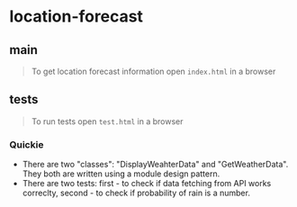 # location-forecast

## main

> To get location forecast information open ```index.html``` in a browser

## tests

> To run tests open ```test.html``` in a browser

### Quickie

- There are two "classes": "DisplayWeahterData" and "GetWeatherData". They both are written using a module design pattern.
- There are two tests: first - to check if data fetching from API works correclty, second - to check if probability of rain is a number.
